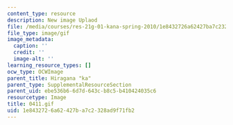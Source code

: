 ```yaml
---
content_type: resource
description: New image Uplaod
file: /media/courses/res-21g-01-kana-spring-2010/1e8432726a62427ba7c2328ad9f71fb2_0411.gif
file_type: image/gif
image_metadata:
  caption: ''
  credit: ''
  image-alt: ''
learning_resource_types: []
ocw_type: OCWImage
parent_title: Hiragana "ka"
parent_type: SupplementalResourceSection
parent_uid: ebe536b6-6d7d-643c-b8c5-b410424035c6
resourcetype: Image
title: 0411.gif
uid: 1e843272-6a62-427b-a7c2-328ad9f71fb2
---
```


